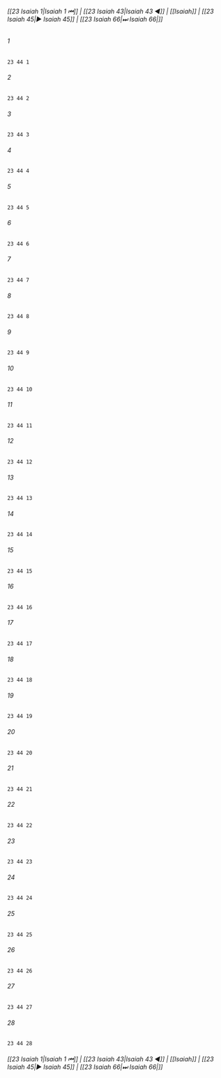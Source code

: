 
###### [[23 Isaiah 1|Isaiah 1 ⏮]] | [[23 Isaiah 43|Isaiah 43 ◀]] | [[Isaiah]] | [[23 Isaiah 45|▶ Isaiah 45]] | [[23 Isaiah 66|⏭ Isaiah 66|]]

###### 1
``` verse
23 44 1 
```
###### 2
``` verse
23 44 2 
```
###### 3
``` verse
23 44 3 
```
###### 4
``` verse
23 44 4 
```
###### 5
``` verse
23 44 5 
```
###### 6
``` verse
23 44 6 
```
###### 7
``` verse
23 44 7 
```
###### 8
``` verse
23 44 8 
```
###### 9
``` verse
23 44 9 
```
###### 10
``` verse
23 44 10 
```
###### 11
``` verse
23 44 11 
```
###### 12
``` verse
23 44 12 
```
###### 13
``` verse
23 44 13 
```
###### 14
``` verse
23 44 14 
```
###### 15
``` verse
23 44 15 
```
###### 16
``` verse
23 44 16 
```
###### 17
``` verse
23 44 17 
```
###### 18
``` verse
23 44 18 
```
###### 19
``` verse
23 44 19 
```
###### 20
``` verse
23 44 20 
```
###### 21
``` verse
23 44 21 
```
###### 22
``` verse
23 44 22 
```
###### 23
``` verse
23 44 23 
```
###### 24
``` verse
23 44 24 
```
###### 25
``` verse
23 44 25 
```
###### 26
``` verse
23 44 26 
```
###### 27
``` verse
23 44 27 
```
###### 28
``` verse
23 44 28 
```

###### [[23 Isaiah 1|Isaiah 1 ⏮]] | [[23 Isaiah 43|Isaiah 43 ◀]] | [[Isaiah]] | [[23 Isaiah 45|▶ Isaiah 45]] | [[23 Isaiah 66|⏭ Isaiah 66|]]


